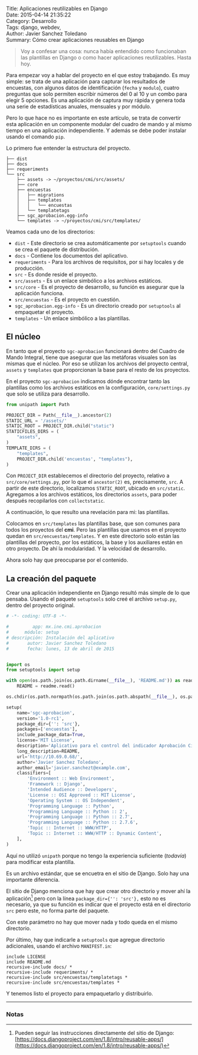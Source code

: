 Title: Aplicaciones reutilizables en Django  
Date: 2015-04-14 21:35:22  
Category: Desarrollo  
Tags:  django, webdev,   
Author: Javier Sanchez Toledano  
Summary: Cómo crear aplicaciones reusables en Django  


> Voy a confesar una cosa: nunca había entendido como funcionaban las plantillas en Django o como hacer aplicaciones reutilizables. Hasta hoy.

Para empezar voy a hablar del proyecto en el que estoy trabajando. Es muy simple: se trata de una aplicación para capturar los resultados de encuestas, con algunos datos de identificación (`fecha` y `modulo`), cuatro preguntas que solo permiten escribir números del 0 al 10 y un combo para elegir 5 opciones. 
Es una aplicación de captura muy rápida y genera toda una serie de estadísticas anuales, mensuales y por módulo.

Pero lo que hace no es importante en este artículo, se trata de convertir esta aplicación en un componente modular del cuadro de mando y al mismo tiempo en una aplicación independiente. Y además se debe poder instalar usando el comando `pip`.

Lo primero fue entender la estructura del proyecto.

```
├── dist
├── docs
├── requeriments
└── src
    ├── assets -> ~/proyectos/cmi/src/assets/
    ├── core
    ├── encuestas
    │   ├── migrations
    │   ├── templates
    │   │   └── encuestas
    │   └── templatetags
    ├── sgc_aprobacion.egg-info
    └── templates -> ~/proyectos/cmi/src/templates/
```

Veamos cada uno de los directorios:

+ `dist` - Este directorio se crea automáticamente por `setuptools` cuando se crea el paquete de distribución.
+ `docs` - Contiene los documentos del aplicativo.
+ `requeriments` - Para los archivos de requisitos, por si hay locales y de producción.
+ `src` - Es donde reside el proyecto.
+ `src/assets` - Es un enlace simbólico a los archivos estáticos.
+ `src/core` - Es el proyecto de desarrollo, su función es asegurar que la aplicación funciona.
+ `src/encuestas` - Es el proyecto en cuestión.
+ `sgc_aprobacion.egg-info` - Es un directorio creado por `setuptools` al empaquetar el proyecto.
+ `templates` - Un enlace simbólico a las plantillas.

## El núcleo

En tanto que el proyecto `sgc-aprobacion` funcionará dentro del Cuadro de Mando Integral, tiene que asegurar que las metáforas visuales son las mismas que el núcleo. Por eso se utilizan los archivos del proyecto central, `assets` y `templates` que proporcionan la base para el resto de los proyectos.

En el proyecto `sgc-aprobacion` indicamos dónde encontrar tanto las plantillas como los archivos estáticos en la configuración, `core/settings.py` que solo se utiliza para desarrollo.

```python
from unipath import Path

PROJECT_DIR = Path(__file__).ancestor(2)
STATIC_URL = '/assets/'
STATIC_ROOT = PROJECT_DIR.child("static")
STATICFILES_DIRS = (
    "assets",
)
TEMPLATE_DIRS = (
    "templates",
    PROJECT_DIR.child('encuestas', "templates"),
)
```

Con `PROJECT_DIR` establecemos el directorio del proyecto, relativo a `src/core/settings.py`, por lo que el `ancestor(2)` es, precisamente, `src`. A partir de este directorio, localizamos `STATIC_ROOT`, ubicado en `src/static`. Agregamos a los archivos estáticos, los directorios `assets`, para poder después recopilarlos con `collectstatic`. 

A continuación, lo que resulto una revelación para mi: las plantillas.

Colocamos en `src/templates` las plantillas base, que son comunes para todos los proyectos del __cmi__. Pero las plantillas que usamos en el proyecto quedan en `src/encuestas/templates`. Y en este directorio solo están las plantillas del proyecto, por los estáticos, la base y los auxiliares están en otro proyecto. De ahí la modularidad. Y la velocidad de desarrollo.

Ahora solo hay que preocuparse por el contenido.

## La creación del paquete

Crear una aplicación independiente en Django resultó más simple de lo que pensaba. Usando el paquete `setuptools` solo creé el archivo `setup.py`, dentro del proyecto original.

```python
# -*- coding: UTF-8 -*-

#         app: mx.ine.cmi.aprobacion
#      módulo: setup
# descripción: Instalación del aplicativo
#       autor: Javier Sanchez Toledano
#       fecha: lunes, 13 de abril de 2015


import os
from setuptools import setup

with open(os.path.join(os.path.dirname(__file__), 'README.md')) as readme:
    README = readme.read()

os.chdir(os.path.normpath(os.path.join(os.path.abspath(__file__), os.pardir)))

setup(
    name='sgc-aprobacion',
    version='1.0-rc1',
    package_dir={'': 'src'},
    packages=['encuestas'],
    include_package_data=True,
    license='MIT License',
    description='Aplicativo para el control del indicador Aprobación Ciudadana.',
    long_description=README,
    url='http://10.69.0.68/',
    author='Javier Sanchez Toledano',
    author_email='javier.sanchezt@example.com',
    classifiers=[
        'Environment :: Web Environment',
        'Framework :: Django',
        'Intended Audience :: Developers',
        'License :: OSI Approved :: MIT License',
        'Operating System :: OS Independent',
        'Programming Language :: Python',
        'Programming Language :: Python :: 2',
        'Programming Language :: Python :: 2.7',
        'Programming Language :: Python :: 2.7.6',
        'Topic :: Internet :: WWW/HTTP',
        'Topic :: Internet :: WWW/HTTP :: Dynamic Content',
    ],
)
```


Aquí no utilizó `unipath` porque no tengo la experiencia suficiente (_todavía_) para modificar esta plantilla.

Es un archivo estándar, que se encuetra en el sitio de Django. Solo hay una importante diferencia.

El sitio de Django menciona que hay que crear otro directorio y mover ahí la aplicación[^1] pero con la línea `package_dir={'': 'src'},` esto no es necesario, ya que su función es indicar que el proyecto está en el directorio `src` pero este, no forma parte del paquete. 

Con este parámetro no hay que mover nada y todo queda en el mismo directorio.

Por último, hay que indicarle a `setuptools` que agregue directorio adicionales, usando el archivo `MANIFEST.in`:

```
include LICENSE
include README.md
recursive-include docs/ *
recursive-include requeriments/ *
recursive-include src/encuestas/templatetags *
recursive-include src/encuestas/templates *
```

Y tenemos listo el proyecto para empaquetarlo y distribuirlo.

---
### Notas

[^1]: Pueden seguir las instrucciones directamente del sitio de Django: [https://docs.djangoproject.com/en/1.8/intro/reusable-apps/](https://docs.djangoproject.com/en/1.8/intro/reusable-apps/)





